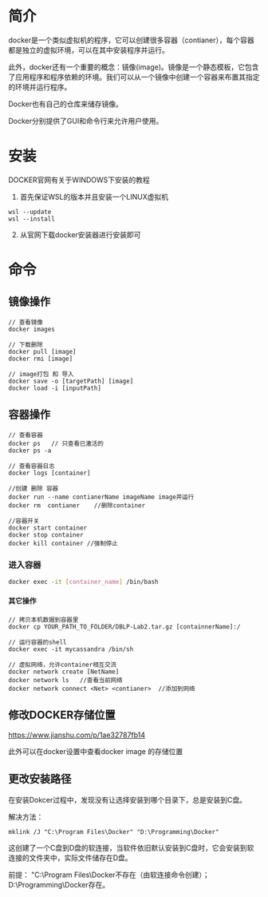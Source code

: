 # 简介
docker是一个类似虚拟机的程序，它可以创建很多容器（contianer），每个容器都是独立的虚拟环境，可以在其中安装程序并运行。

此外，docker还有一个重要的概念：镜像(image)。镜像是一个静态模板，它包含了应用程序和程序依赖的环境。我们可以从一个镜像中创建一个容器来布置其指定的环境并运行程序。

Docker也有自己的仓库来储存镜像。

Docker分别提供了GUI和命令行来允许用户使用。

# 安装

DOCKER官网有关于WINDOWS下安装的教程

1. 首先保证WSL的版本并且安装一个LINUX虚拟机

```
wsl --update    
wsl --install
```

2. 从官网下载docker安装器进行安装即可

# 命令
## 镜像操作
````
// 查看镜像
docker images

// 下载删除
docker pull [image]
docker rmi [image]

// image打包 和 导入
docker save -o [targetPath] [image]
docker load -i [inputPath]
````

## 容器操作
````
// 查看容器
docker ps   // 只查看已激活的
docker ps -a

// 查看容器日志
docker logs [container]

//创建 删除 容器
docker run --name contianerName imageName image并运行
docker rm  contianer    //删除container

//容器开关
docker start container
docker stop container
docker kill container //强制停止

````
### 进入容器

```bash
docker exec -it [container_name] /bin/bash
```


#### 其它操作
````
// 拷贝本机数据到容器里
docker cp YOUR_PATH_TO_FOLDER/DBLP-Lab2.tar.gz [containnerName]:/  

// 运行容器的shell
docker exec -it mycassandra /bin/sh

// 虚拟网络，允许container相互交流
docker network create [NetName]
docker network ls   //查看当前网络
docker network connect <Net> <contianer>  //添加到网络

````


## 修改DOCKER存储位置

https://www.jianshu.com/p/1ae32787fb14

此外可以在docker设置中查看docker image 的存储位置

## 更改安装路径
在安装Dokcer过程中，发现没有让选择安装到哪个目录下，总是安装到C盘。

解决方法：
````
mklink /J "C:\Program Files\Docker" "D:\Programming\Docker"
````
这创建了一个C盘到D盘的软连接，当软件依旧默认安装到C盘时，它会安装到软连接的文件夹中，实际文件储存在D盘。

前提： "C:\Program Files\Docker不存在（由软连接命令创建）；D:\Programming\Docker存在。
